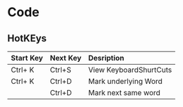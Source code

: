 # Code

## HotKEys
| Start Key | Next Key | Desription |
|:------------- |:-------------|:-----|
| Ctrl+ K | Ctrl+S | View KeyboardShurtCuts |
| Ctrl+ K| Ctrl+D | Mark underlying Word |
|  | Ctrl+D | Mark next same word|
